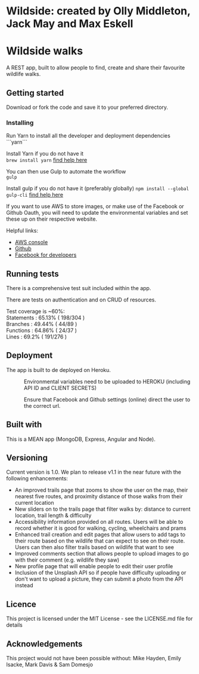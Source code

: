 # Wildside: created by Olly Middleton, Jack May and Max Eskell

<h1> Wildside walks </h1>
A REST app, built to allow people to find, create and share their favourite wildlife walks.

<h2> Getting started </h2>
Download or fork the code and save it to your preferred directory.  

<h3> Installing </h3>
Run Yarn to install all the developer and deployment dependencies </br>
```yarn```

Install Yarn if you do not have it </br>
```brew install yarn``` <a href="https://yarnpkg.com/lang/en/docs/install/"> find help here</a>

You can then use Gulp to automate the workflow </br>
```gulp```

Install gulp if you do not have it (preferably globally)
```npm install --global gulp-cli``` <a href="https://github.com/gulpjs/gulp/blob/master/docs/getting-started.md"> find help here </a>

If you want to use AWS to store images, or make use of the Facebook or Github Oauth, you will need to update the environmental variables and set these up on their respective website.

Helpful links:
<ul>
<li><a href="https://aws.amazon.com/console/"> AWS console </a></li>
<li><a href="https://github.com/">Github</a></li>
<li><a href="https://developers.facebook.com/">Facebook for developers </a></li>
</ul>

<h2> Running tests </h2>
There is a comprehensive test suit included within the app.

There are tests on authentication and on CRUD of resources.

Test coverage is ~60%: </br>
Statements   : 65.13% ( 198/304 ) </br>
Branches     : 49.44% ( 44/89 ) </br>
Functions    : 64.86% ( 24/37 ) </br>
Lines        : 69.2% ( 191/276 ) </br>

<h2> Deployment </h2>
The app is built to de deployed on Heroku.  
<ul>
<ol>Environmental variables need to be uploaded to HEROKU (including API ID and CLIENT SECRETS) </ol>
<ol>Ensure that Facebook and Github settings (online) direct the user to the correct url.</ol>
</ul>


<h2> Built with </h2>
This is a MEAN app (MongoDB, Express, Angular and Node).

<h2> Versioning </h2>
Current version is 1.0.  We plan to release v1.1 in the near future with the following enhancements:
<ul>
<li> An improved trails page that zooms to show the user on the map, their nearest five routes, and proximity distance of those walks from their current location </li>
<li> New sliders on to the trails page that filter walks by: distance to current location, trail length & difficulty </li>
<li> Accessibility information provided on all routes. Users will be able to record whether it is good for walking, cycling, wheelchairs and prams </li>
<li> Enhanced trail creation and edit pages that allow users to add tags to their route based on the wildlife that can expect to see on their route. Users can then also filter trails based on wildlife that want to see </li>
<li> Improved comments section that allows people to upload images to go with their comment (e.g. wildlife they saw) </li>
<li>  New profile page that will enable people to edit their user profile </li>
<li> Inclusion of the Unsplash API so if people have difficulty uploading or don't want to upload a picture, they can submit a photo from the API instead </li>
</ul>

<h2> Licence </h2>
This project is licensed under the MIT License - see the LICENSE.md file for details

<h2> Acknowledgements </h2>
This project would not have been possible without:
Mike Hayden,  Emily Isacke, Mark Davis & Sam Domesjo

